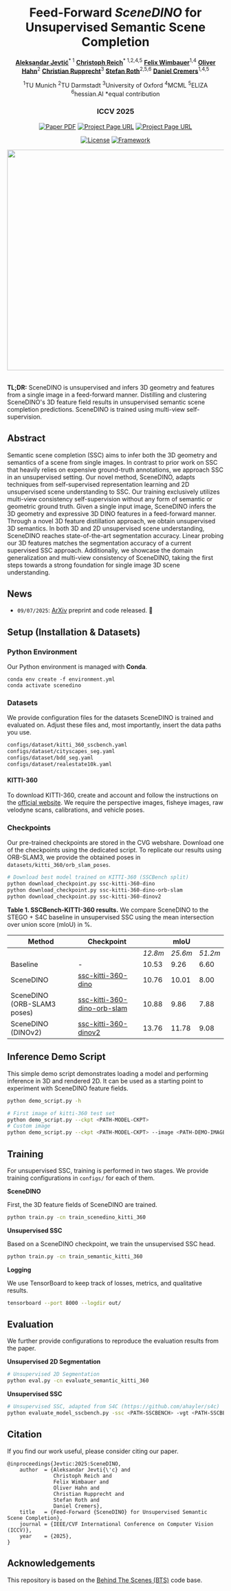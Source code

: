 <div align="center">
<h1>Feed-Forward <i>SceneDINO</i> for Unsupervised Semantic Scene Completion</h1>


[**Aleksandar Jevtić**](https://jev-aleks.github.io/)<sup>* 1</sup>
[**Christoph Reich**](https://christophreich1996.github.io/)<sup>* 1,2,4,5</sup>
[**Felix Wimbauer**](https://fwmb.github.io/)<sup>1,4</sup>
[**Oliver Hahn**](https://olvrhhn.github.io/)<sup>2</sup>
[**Christian Rupprecht**](https://chrirupp.github.io/)<sup>3</sup>
[**Stefan Roth**](https://www.visinf.tu-darmstadt.de/visual_inference/people_vi/stefan_roth.en.jsp)<sup>2,5,6</sup>
[**Daniel Cremers**](https://cvg.cit.tum.de/members/cremers/)<sup>1,4,5</sup>


<sup>1</sup>TU Munich   <sup>2</sup>TU Darmstadt   <sup>3</sup>University of Oxford   <sup>4</sup>MCML   <sup>5</sup>ELIZA   <sup>6</sup>hessian.AI   *equal contribution
<h3>ICCV 2025</h3>


<a href="https://arxiv.org/abs/2507.06230"><img src='https://img.shields.io/badge/ArXiv-grey' alt='Paper PDF'></a>
<a href="https://visinf.github.io/scenedino/"><img src='https://img.shields.io/badge/Project Page-grey' alt='Project Page URL'></a>
<a href="https://huggingface.co/spaces/jev-aleks/SceneDINO"><img src='https://img.shields.io/badge/🤗 Demo-grey' alt='Project Page URL'></a>

<a href="https://opensource.org/licenses/Apache-2.0"><img src='https://img.shields.io/badge/License-Apache%202.0-blue.svg' alt='License'></a>
[![Framework](https://img.shields.io/badge/PyTorch-%23EE4C2C.svg?&logo=PyTorch&logoColor=white)](https://pytorch.org/)


<center>
    <img src="./assets/scenedino.gif" width="512">
</center>
</div>
<br>

**TL;DR:** SceneDINO is unsupervised and infers 3D geometry and features from a single image in a feed-forward manner. Distilling and clustering SceneDINO's 3D feature field results in unsupervised semantic scene completion predictions. SceneDINO is trained using multi-view self-supervision.

## Abstract

Semantic scene completion (SSC) aims to infer both the 3D geometry and semantics of a scene from single images. In contrast to prior work on SSC that heavily relies on expensive ground-truth annotations, we approach SSC in an unsupervised setting. Our novel method, SceneDINO, adapts techniques from self-supervised representation learning and 2D unsupervised scene understanding to SSC. Our training exclusively utilizes multi-view consistency self-supervision without any form of semantic or geometric ground truth. Given a single input image, SceneDINO infers the 3D geometry and expressive 3D DINO features in a feed-forward manner. Through a novel 3D feature distillation approach, we obtain unsupervised 3D semantics. In both 3D and 2D unsupervised scene understanding, SceneDINO reaches state-of-the-art segmentation accuracy. Linear probing our 3D features matches the segmentation accuracy of a current supervised SSC approach. Additionally, we showcase the domain generalization and multi-view consistency of SceneDINO, taking the first steps towards a strong foundation for single image 3D scene understanding.

## News

- `09/07/2025`: [ArXiv](https://arxiv.org/abs/2507.06230) preprint and code released. 🚀

## Setup (Installation & Datasets)

### Python Environment

Our Python environment is managed with **Conda**.

```shell
conda env create -f environment.yml
conda activate scenedino
```

### Datasets

We provide configuration files for the datasets SceneDINO is trained and evaluated on. Adjust these files and, most importantly, insert the data paths you use.

```bash
configs/dataset/kitti_360_sscbench.yaml
configs/dataset/cityscapes_seg.yaml
configs/dataset/bdd_seg.yaml
configs/dataset/realestate10k.yaml
```

#### KITTI-360

To download KITTI-360, create and account and follow the instructions on the [official website](https://www.cvlibs.net/datasets/kitti-360/index.php). We require the perspective images, fisheye images, raw velodyne scans, calibrations, and vehicle poses.

### Checkpoints

Our pre-trained checkpoints are stored in the CVG webshare. Download one of the checkpoints using the dedicated script. To replicate our results using ORB-SLAM3, we provide the obtained poses in `datasets/kitti_360/orb_slam_poses`.

```bash
# Download best model trained on KITTI-360 (SSCBench split)
python download_checkpoint.py ssc-kitti-360-dino
python download_checkpoint.py ssc-kitti-360-dino-orb-slam
python download_checkpoint.py ssc-kitti-360-dinov2
```

**Table 1. SSCBench-KITTI-360 results.** We compare SceneDINO to the STEGO + S4C baseline in unsupervised SSC using the mean intersection over union score (mIoU) in %.
<table><thead>
  <tr>
    <th>Method</th>
    <th>Checkpoint</th>
    <th colspan="3">mIoU</th>
  </tr></thead>
<tbody>
  <tr>
    <td></td>
    <td></td>
    <td><em>12.8m</em></td>
    <td><em>25.6m</em></td>
    <td><em>51.2m</em></td>
  </tr>
  <tr>
    <td>Baseline</td>
    <td>-</td>
    <td>10.53</td>
    <td>9.26</td>
    <td>6.60</td>
  </tr>
  <tr>
    <td>SceneDINO</td>
    <td><a href="https://huggingface.co/jev-aleks/SceneDINO/tree/main/seg-best-dino">ssc-kitti-360-dino</a></td>
    <td>10.76</td>
    <td>10.01</td>
    <td>8.00</td>
  </tr>
  <tr>
    <td>SceneDINO (ORB-SLAM3 poses)</td>
    <td><a href="https://huggingface.co/jev-aleks/SceneDINO/tree/main/seg-best-dino-orb-slam">ssc-kitti-360-dino-orb-slam</a></td>
    <td>10.88</td>
    <td>9.86</td>
    <td>7.88</td>
  </tr>
  <tr>
    <td>SceneDINO (DINOv2)</td>
    <td><a href="https://huggingface.co/jev-aleks/SceneDINO/tree/main/seg-best-dinov2">ssc-kitti-360-dinov2</a></td>
    <td>13.76</td>
    <td>11.78</td>
    <td>9.08</td>
  </tr>
</tbody>
</table>

## Inference Demo Script

This simple demo script demonstrates loading a model and performing inference in 3D and rendered 2D. It can be used as a starting point to experiment with SceneDINO feature fields.

```bash
python demo_script.py -h

# First image of kitti-360 test set
python demo_script.py --ckpt <PATH-MODEL-CKPT>
# Custom image
python demo_script.py --ckpt <PATH-MODEL-CKPT> --image <PATH-DEMO-IMAGE>
```

## Training

For unsupervised SSC, training is performed in two stages. We provide training configurations in ```configs/``` for each of them. 

**SceneDINO**

First, the 3D feature fields of SceneDINO are trained. 

```bash
python train.py -cn train_scenedino_kitti_360
```

**Unsupervised SSC**

Based on a SceneDINO checkpoint, we train the unsupervised SSC head.

```bash
python train.py -cn train_semantic_kitti_360
```

**Logging**

We use TensorBoard to keep track of losses, metrics, and qualitative results.

```bash
tensorboard --port 8000 --logdir out/
```

## Evaluation

We further provide configurations to reproduce the evaluation results from the paper.

**Unsupervised 2D Segmentation**

```bash
# Unsupervised 2D Segmentation
python eval.py -cn evaluate_semantic_kitti_360
```

**Unsupervised SSC**

```bash
# Unsupervised SSC, adapted from S4C (https://github.com/ahayler/s4c)
python evaluate_model_sscbench.py -ssc <PATH-SSCBENCH> -vgt <PATH-SSCBENCH-LABELS> -cp <PATH-CHECKPOINT>.pt -f -m scenedino -p <RUN-NAME>
```

## Citation

If you find our work useful, please consider citing our paper.
```
@inproceedings{Jevtic:2025:SceneDINO,
    author  = {Aleksandar Jevti{\'c} and
               Christoph Reich and
               Felix Wimbauer and
               Oliver Hahn and
               Christian Rupprecht and
               Stefan Roth and
               Daniel Cremers},
    title   = {Feed-Forward {SceneDINO} for Unsupervised Semantic Scene Completion},
    journal = {IEEE/CVF International Conference on Computer Vision (ICCV)},
    year    = {2025},
}
```

## Acknowledgements

This repository is based on the [Behind The Scenes (BTS)](https://github.com/Brummi/BehindTheScenes) code base.
